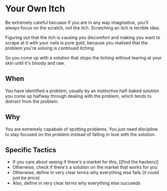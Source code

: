 # Your Own Itch

Be extremely careful becuase if you are in any way imaginative, you'll always focus on the scratch, not the itch. Scratching an itch is terrible idea.

Figuring out that the itch is causing you discomfort and making you want to scrape at it with your nails is pure gold, because you realised that the problem you're solving is continued itching.

So you come up with a solution that stops the itching without tearing at your skin until it's bloody and raw.

## When

You have identified a problem, usually by an instinctive half-baked solution you come up halfway through dealing with the problem, which tends to distract from the problem.

## Why

You are extremely capabale of spotting problems. You just need discipline to stay focused on the problem instead of falling in love with the solution.

## Specific Tactics

- If you care about seeing if there's a market for this, [[find the hackers]]
- Otherwise, check if there's a solution on the market that works for you
- Otherwise, define in very clear terms why everything else fails (it could just be price)
- Also, define in very clear terms why everything else succeeds

[//begin]: # "Autogenerated link references for markdown compatibility"
[find-the-hackers]: find-the-hackers "Find the Hackers"
[//end]: # "Autogenerated link references"